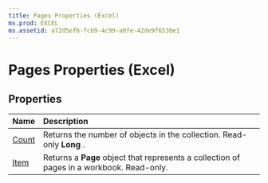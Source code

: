 ```yaml
---
title: Pages Properties (Excel)
ms.prod: EXCEL
ms.assetid: a72d5ef6-fcb9-4c99-a0fe-42de9f6530e1
---
```



# Pages Properties (Excel)

## Properties



|**Name**|**Description**|
|:-----|:-----|
|[Count](pages-count-property-excel.md)|Returns the number of objects in the collection. Read-only  **Long** .|
|[Item](pages-item-property-excel.md)|Returns a  **Page** object that represents a collection of pages in a workbook. Read-only.|

